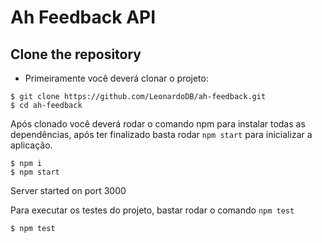 # Ah Feedback API

## Clone the repository

- Primeiramente você deverá clonar o projeto:

```
$ git clone https://github.com/LeonardoDB/ah-feedback.git
$ cd ah-feedback
```

Após clonado você deverá rodar o comando npm para instalar todas as dependências, após ter finalizado basta rodar ``npm start`` para inicializar a aplicação.

```
$ npm i
$ npm start
```

Server started on port 3000

Para executar os testes do projeto, bastar rodar o comando ``npm test``
```
$ npm test
```